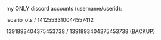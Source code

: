 my ONLY discord accounts (username/userid):

iscario_ots / 1412553310044557412

1391893404375453738 / 1391893404375453738 (BACKUP)
